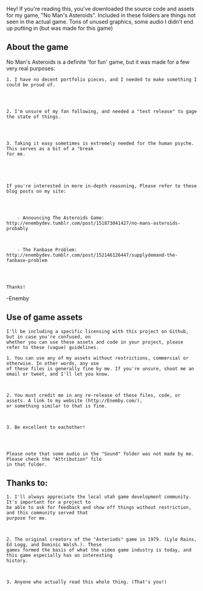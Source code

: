 Hey! If you're reading this, you've downloaded the source code and assets for my game, "No Man's Asteroids".
Included in these folders are things not seen in the actual game. Tons of unused graphics, some audio I didn't end up putting in (but was made for this game)


##  About the game     
                       


No Man's Asteroids is a definite 'for fun' game, but it was made for a few very real purposes:




	1. I have no decent portfolio pieces, and I needed to make something I could be proud of.
	
	
	
	
	2. I'm unsure of my fan following, and needed a "test release" to gage the state of things.
	
	
	
	
	3. Taking it easy sometimes is extremely needed for the human psyche. This serves as a bit of a "break
	for me.
	
	
	
	

	If you're interested in more in-depth reasoning, Please refer to these blog posts on my site:
	
	
	
	
		- Announcing The Asteroids Game: http://enembydev.tumblr.com/post/151873041427/no-mans-asteroids-probably
		
		
		
		- The Fanbase Problem: http://enembydev.tumblr.com/post/152146126447/supplydemand-the-fanbase-problem
		
		
		
		
	Thanks!
	
	
	
-Enemby



##   Use of game assets                              


	I'll be including a specific licensing with this project on Github, but in case you're confused, on
	whether you can use these assets and code in your project, please refer to these (vague) guidelines.

	1. You can use any of my assets without restrictions, commercial or otherwise. In other words, any use
	of these files is generally fine by me. If you're unsure, shoot me an email or tweet, and I'll let you know.
	
	
	
	2. You must credit me in any re-release of these files, code, or assets. A link to my website (http://Enemby.com/),
	or something similar to that is fine. 
	
	

	3. Be excellent to eachother!




	Please note that some audio in the "Sound" folder was not made by me. Please check the "Attribution" file
	in that folder.
	
	
	

##    Thanks to:                                      

	
	1. I'll always appreciate the local utah game development community. It's important for a project to 
	be able to ask for feedback and show off things without restriction, and this community served that 
	purpose for me.
	
	
	
	2. The original creators of the "Asteriods" game in 1979. (Lyle Rains, Ed Logg, and Dominic Walsh.). These
	games formed the basis of what the video game industry is today, and this game especially has an interesting
	history.
	
	
	
	3. Anyone who actually read this whole thing. (That's you!)
	
	
	
